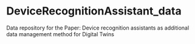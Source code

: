 # DeviceRecognitionAssistant_data
Data repository for the Paper: Device recognition assistants as additional data management method for Digital Twins
